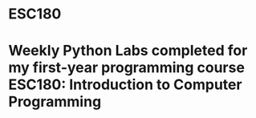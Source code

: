 # ESC180
# Weekly Python Labs completed for my first-year programming course ESC180: Introduction to Computer Programming
